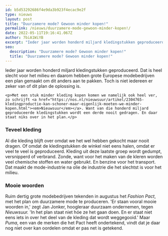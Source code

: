 ```yaml
---
id: b5d53292686f4e9da3b923f4ecac9e2f
type: nieuws
layout: post
title: "Duurzamere mode? Gewoon minder kopen!"
permalink: /nieuws/duurzamere-mode-gewoon-minder-kopen!/
date: 2022-05-11T19:16:41.067Z
author: 7biA1WiYB
excerpt: "Ieder jaar worden honderd miljard kledingstukken geproduceerd. Dat is heel slecht voor het milieu en daarom hebben grote Europese modebedrijven een plan gemaakt om dit anders aan te pakken. Toch is niet iedereen er zeker van of dit plan de oplossing is.  "
seo:
  description: "Duurzamere mode? Gewoon minder kopen!"
  title: "Duurzamere mode? Gewoon minder kopen!"
---
```

Ieder jaar worden honderd miljard kledingstukken geproduceerd. Dat is heel slecht voor het milieu en daarom hebben grote Europese modebedrijven een plan gemaakt om dit anders aan te pakken. Toch is niet iedereen er zeker van of dit plan de oplossing is.  

    <p>Met een stuk minder kleding kopen komen we namelijk ook heel ver, zo schrijft <a href="https://nos.nl/nieuwsuur/artikel/2304765-kledingproductie-kan-schoner-maar-eigenlijk-moeten-we-minder-kopen.html"><em>Nieuwsuur</em></a>. Want van die honderd miljard geproduceerde kledingstukken wordt een derde nooit gedragen. En daar staat niks over in het plan.</p>
<h3>Teveel kleding</h3>
<p>Al die kleding blijft over omdat we het wel hebben gekocht maar nooit dragen. Of omdat de kledingstukken de winkel niet eens halen, omdat er veel te veel is geproduceerd. Kleding uit deze laatste groep wordt gedumpt, versnipperd of verbrand. Zonde, want voor het maken van de kleren worden veel chemische stoffen en water gebruikt. En benzine voor het transport. Dat maakt de mode-industrie na olie de industrie die het slechtst is voor het milieu.</p>
<h3>Mooie woorden</h3>
<p>Ruim dertig grote modebedrijven tekenden in augustus het <em>Fashion Pact</em>, met het plan om duurzamere mode te produceren. 'Er staan vooral mooie woorden in,' zegt Jan Jonker, hoogleraar duurzaam ondernemen, tegen <em>Nieuwsuur. </em>'In het plan staat niet hóe ze het gaan doen. En er staat niet eens iets in over het deel van de kleding dat wordt weggegooid.' Maar <em>Puma</em>, een van de merken die het Pact heeft ondertekend, vindt dat je daar nog niet over kan oordelen omdat er pas net is getekend.</p>  
